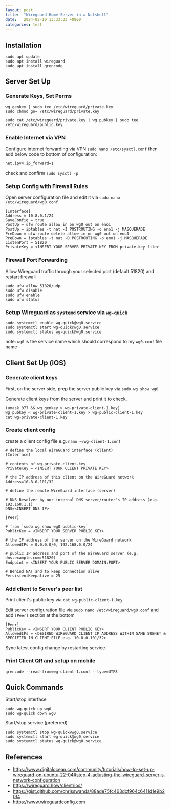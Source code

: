 ```yaml
---
layout: post
title:  "Wireguard Home Server in a Nutshell"
date:   2024-02-10 13:33:33 +0800
categories: test
---
```


## Installation

```
sudo apt update
sudo apt install wireguard
sudo apt install qrencode
```

## Server Set Up

### Generate Keys, Set Perms
```
wg genkey | sudo tee /etc/wireguard/private.key
sudo chmod go= /etc/wireguard/private.key

sudo cat /etc/wireguard/private.key | wg pubkey | sudo tee /etc/wireguard/public.key
```

### Enable Internet via VPN
Configure internet forwarding via VPN ``sudo nano /etc/sysctl.conf`` then add below code to bottom of configuration:
```
net.ipv4.ip_forward=1
```

check and confirm
``sudo sysctl -p``

### Setup Config with Firewall Rules
Open server configuration file and edit it via ``sudo nano /etc/wireguard/wg0.conf``

```
[Interface]
Address = 10.8.0.1/24
SaveConfig = true
PostUp = ufw route allow in on wg0 out on eno1
PostUp = iptables -t nat -I POSTROUTING -o eno1 -j MASQUERADE
PreDown = ufw route delete allow in on wg0 out on eno1
PreDown = iptables -t nat -D POSTROUTING -o eno1 -j MASQUERADE
ListenPort = 51820
PrivateKey = <INSERT YOUR SERVER PRIVATE KEY FROM private.key file>
```

### Firewall Port Forwarding
Allow Wireguard traffic through your selected port (default 51820) and restart firewall
```
sudo ufw allow 51820/udp
sudo ufw disable
sudo ufw enable
sudo ufw status
```

### Setup Wireguard as ``systemd`` service via ``wg-quick``

```
sudo systemctl enable wg-quick@wg0.service
sudo systemctl start wg-quick@wg0.service
sudo systemctl status wg-quick@wg0.service
```
note: ``wg0`` is the service name which should correspond to my ``wg0.conf`` file name


## Client Set Up (iOS)

### Generate client keys
First, on the server side, prep the server public key via ``sudo wg show wg0``

Generate client keys from the server and print it to check.
```
(umask 077 && wg genkey > wg-private-client-1.key)
wg pubkey < wg-private-client-1.key > wg-public-client-1.key
cat wg-private-client-1.key
```

### Create client config
create a client config file e.g. ``nano ~/wg-client-1.conf``
```
# define the local WireGuard interface (client)
[Interface]

# contents of wg-private-client.key
PrivateKey = <INSERT YOUR CLIENT PRIVATE KEY>

# the IP address of this client on the WireGuard network
Address=10.8.0.101/32

# define the remote WireGuard interface (server)

# DNS Resolver by our internal DNS server/router's IP address (e.g. 192.168.1.1)
DNS=<INSERT DNS IP>

[Peer]

# from `sudo wg show wg0 public-key`
PublicKey = <INSERT YOUR SERVER PUBLIC KEY>

# the IP address of the server on the WireGuard network
AllowedIPs = 0.0.0.0/0, 192.168.0.0/24

# public IP address and port of the WireGuard server (e.g. dns.example.com:51820)
Endpoint = <INSERT YOUR PUBLIC SERVER DOMAIN:PORT>

# Behind NAT and to keep connection alive
PersistentKeepalive = 25
```

### Add client to Server's peer list
Print client's public key via ``cat wg-public-client-1.key``

Edit server configuration file via ``sudo nano /etc/wireguard/wg0.conf`` and add ``[Peer]`` section at the bottom
```
[Peer]
PublicKey = <INSERT YOUR CLIENT PUBLIC KEY>
AllowedIPs = <DESIRED WIREGUARD CLIENT IP ADDRESS WITHIN SAME SUBNET & SPECIFIED IN CLIENT FILE e.g. 10.8.0.101/32>
```

Sync latest config change by restarting service.


### Print Client QR and setup on mobile
```qrencode --read-from=wg-client-1.conf --type=UTF8```


## Quick Commands

Start/stop interface
```
sudo wg-quick up wg0
sudo wg-quick down wg0
```

Start/stop service (preferred)
```
sudo systemctl stop wg-quick@wg0.service
sudo systemctl start wg-quick@wg0.service
sudo systemctl status wg-quick@wg0.service
```

## References
- https://www.digitalocean.com/community/tutorials/how-to-set-up-wireguard-on-ubuntu-22-04#step-4-adjusting-the-wireguard-server-s-network-configuration
- https://wireguard.how/client/ios/
- https://gist.github.com/chrisswanda/88ade75fc463dcf964c6411d1e9b20f4
- https://www.wireguardconfig.com
